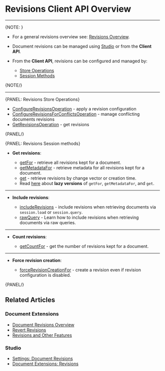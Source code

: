 # Revisions Client API Overview

---

{NOTE: }

* For a general revisions overview see: [Revisions Overview](../../../document-extensions/revisions/overview).

* Document revisions can be managed using [Studio](../../../studio/database/settings/document-revisions) or from the **Client API**.

* From the **Client API**, revisions can be configured and managed by:
    * [Store Operations](../../../document-extensions/revisions/client-api/overview#revisions-store-operations)
    * [Session Methods](../../../document-extensions/revisions/client-api/overview#revisions-session-methods)

{NOTE/}

---

{PANEL: Revisions Store Operations}

* [ConfigureRevisionsOperation](../../../document-extensions/revisions/client-api/operations/configure-revisions) - apply a revision configuration
* [ConfigureRevisionsForConflictsOperation](../../../document-extensions/revisions/client-api/operations/conflict-revisions-configuration) - manage conflicting documents revisions
* [GetRevisionsOperation](../../../document-extensions/revisions/client-api/operations/get-revisions) - get revisions

{PANEL/}

{PANEL: Revisions Session methods}

* **Get revisions**:

    * [getFor](../../../document-extensions/revisions/client-api/session/loading#get-all-revisions) - retrieve all revisions kept for a document.
    * [getMetadataFor](../../../document-extensions/revisions/client-api/session/loading#get-revisions-metadata) - retrieve metadata for all revisions kept for a document.
    * [get](../../../document-extensions/revisions/client-api/session/loading#get-revisions-by-creation-time) - retrieve revisions by change vector or creation time.
    * Read [here](../../../client-api/session/how-to/perform-operations-lazily#getRevisions) about **lazy versions** of `getFor`, `getMetadataFor`, and `get`.

---

* **Include revisions**:

    * [includeRevisions](../../../document-extensions/revisions/client-api/session/including#section) - include revisions when retrieving documents via `session.load` or `session.query`.
    * [rawQuery](../../../document-extensions/revisions/client-api/session/including#including-revisions-with-session.advanced.rawquery) - Learn how to include revisions when retrieving documents via raw queries.

---

* **Count revisions**:

    * [getCountFor](../../../document-extensions/revisions/client-api/session/counting#getcountfor) - get the number of revisions kept for a document.

---

* **Force revision creation**:

    * [forceRevisionCreationFor](../../../document-extensions/revisions/overview#force-revision-creation-via-api) - create a revision even if revision configuration is disabled.

{PANEL/}

## Related Articles

### Document Extensions

* [Document Revisions Overview](../../../document-extensions/revisions/overview)
* [Revert Revisions](../../../document-extensions/revisions/revert-revisions)
* [Revisions and Other Features](../../../document-extensions/revisions/revisions-and-other-features)

### Studio

* [Settings: Document Revisions](../../../studio/database/settings/document-revisions)
* [Document Extensions: Revisions](../../../studio/database/document-extensions/revisions)  
